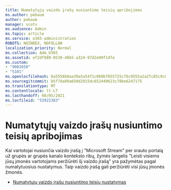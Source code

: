 ```yaml
---
title: Numatytųjų vaizdo įrašų nusiuntimo teisių apribojimas
ms.author: pebaum
author: pebaum
manager: scotv
ms.audience: Admin
ms.topic: article
ms.service: o365-administration
ROBOTS: NOINDEX, NOFOLLOW
localization_priority: Normal
ms.collection: Adm_O365
ms.assetid: ef2df989-8539-48b5-a324-97d2e09f14fe
ms.custom:
- "9002650"
- "5101"
ms.openlocfilehash: 6a5558b8aa39a5a54f1c060bf655725cf6c9555a2a2fc85c9c0b17ec4d27ed6f
ms.sourcegitcommit: b5f7da89a650d2915dc652449623c78be6247175
ms.translationtype: MT
ms.contentlocale: lt-LT
ms.lasthandoff: 08/05/2021
ms.locfileid: "53922383"
---
```

# <a name="restrict-default-video-upload-permissions"></a>Numatytųjų vaizdo įrašų nusiuntimo teisių apribojimas

Kai vartotojai nusiunčia vaizdo įrašą į "Microsoft Stream" per srauto portalą už grupės ar grupės kanalo konteksto ribų, žymės langelis "Leisti visiems jūsų įmonės vartotojams peržiūrėti šį vaizdo įrašą" yra pažymėtas pagal numatytuosius nustatymus. Taip vaizdo įrašą gali peržiūrėti visi jūsų įmonės žmonės.

- [Numatytųjų vaizdo įrašų nusiuntimo teisių nustatymas](/stream/default-video-permissions)
